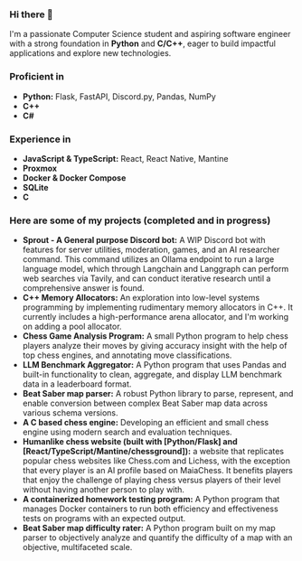 ### Hi there 👋

I'm a passionate Computer Science student and aspiring software engineer with a strong foundation in **Python** and **C/C++**, eager to build impactful applications and explore new technologies.

### Proficient in
* **Python:** Flask, FastAPI, Discord.py, Pandas, NumPy
* **C++**
* **C#**

### Experience in
* **JavaScript & TypeScript:** React, React Native, Mantine
* **Proxmox**
* **Docker & Docker Compose**
* **SQLite**
* **C**

### Here are some of my projects (completed and in progress)
* **Sprout - A General purpose Discord bot:** A WIP Discord bot with features for server utilities, moderation, games, and an AI researcher command. This command utilizes an Ollama endpoint to run a large language model, which through Langchain and Langgraph can perform web searches via Tavily, and can conduct iterative research until a comprehensive answer is found.
* **C++ Memory Allocators:** An exploration into low-level systems programming by implementing rudimentary memory allocators in C++. It currently includes a high-performance arena allocator, and I'm working on adding a pool allocator.
* **Chess Game Analysis Program:** A small Python program to help chess players analyze their moves by giving accuracy insight with the help of top chess engines, and annotating move classifications.
* **LLM Benchmark Aggregator:** A Python program that uses Pandas and built-in functionality to clean, aggregate, and display LLM benchmark data in a leaderboard format.
* **Beat Saber map parser:** A robust Python library to parse, represent, and enable conversion between complex Beat Saber map data across various schema versions.
* **A C based chess engine:** Developing an efficient and small chess engine using modern search and evaluation techniques.
* **Humanlike chess website (built with [Python/Flask] and [React/TypeScript/Mantine/chessground]):** a website that replicates popular chess websites like Chess.com and Lichess, with the exception that every player is an AI profile based on MaiaChess. It benefits players that enjoy the challenge of playing chess versus players of their level without having another person to play with. 
* **A containerized homework testing program:** A Python program that manages Docker containers to run both efficiency and effectiveness tests on programs with an expected output.
* **Beat Saber map difficulty rater:** A Python program built on my map parser to objectively analyze and quantify the difficulty of a map with an objective, multifaceted scale.
<!--
**kachhy/kachhy** is a ✨ _special_ ✨ repository because its `README.md` (this file) appears on your GitHub profile.

Here are some ideas to get you started:

- 🔭 I’m currently working on ...
- 🌱 I’m currently learning ...
- 👯 I’m looking to collaborate on ...
- 🤔 I’m looking for help with ...
- 💬 Ask me about ...
- 📫 How to reach me: ...
- 😄 Pronouns: ...
- ⚡ Fun fact: ...
-->
